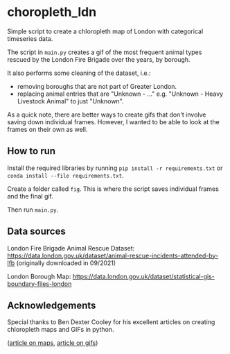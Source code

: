 # choropleth_ldn
Simple script to create a chloropleth map of London with categorical timeseries data.

The script in `main.py` creates a gif of the most frequent animal types rescued by the London Fire Brigade over the
years, by borough. 

It also performs some cleaning of the dataset, i.e.:
* removing boroughs that are not part of Greater London.
* replacing animal entries that are "Unknown - ..." e.g. "Unknown - Heavy Livestock Animal" to just "Unknown".

As a quick note, there are better ways to create gifs that don't involve saving down individual frames. However, I 
wanted to be able to look at the frames on their own as well.

## How to run
Install the required libraries by running `pip install -r requirements.txt` or `conda install --file requirements.txt`.

Create a folder called `fig`. This is where the script saves individual frames and the final gif.

Then run `main.py`.

## Data sources
London Fire Brigade Animal Rescue Dataset: https://data.london.gov.uk/dataset/animal-rescue-incidents-attended-by-lfb
(originally downloaded in 09/2021)

London Borough Map: https://data.london.gov.uk/dataset/statistical-gis-boundary-files-london

## Acknowledgements
Special thanks to Ben Dexter Cooley for his excellent articles on creating chloropleth maps and GIFs in python.

([article on maps](https://towardsdatascience.com/lets-make-a-map-using-geopandas-pandas-and-matplotlib-to-make-a-chloropleth-map-dddc31c1983d),
[article on gifs](https://towardsdatascience.com/how-to-make-a-gif-map-using-python-geopandas-and-matplotlib-cd8827cefbc8))
